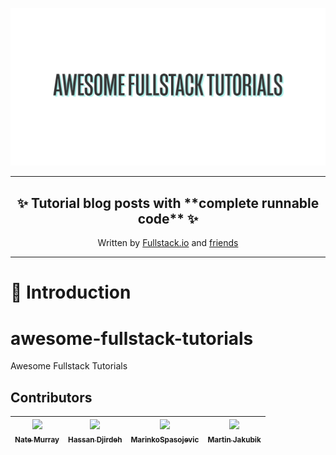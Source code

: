 ![](doc/awesome-fullstack-tutorials-header.png)

<hr />
<h2 align="center">
  ✨ Tutorial blog posts with **complete runnable code** ✨
</h2>
<p align="center">
Written by <a href="https://fullstack.io">Fullstack.io</a> and <a href="#contributors">friends</a>
</p>
<hr />

🚀 Introduction
=================

# awesome-fullstack-tutorials
Awesome Fullstack Tutorials

## Contributors

<!-- ALL-CONTRIBUTORS-LIST:START - Do not remove or modify this section -->
<!-- prettier-ignore -->
| [<img src='https://avatars2.githubusercontent.com/u/4318?v=4' width='140px;'/><br /><sub><b>Nate Murray</b></sub>](https://newline.co) | [<img src='https://avatars2.githubusercontent.com/u/12476938?v=4' width='140px;'/><br /><sub><b>Hassan Djirdeh</b></sub>](http://www.hassandjirdeh.com) | [<img src='https://avatars3.githubusercontent.com/u/36244468?v=4' width='140px;'/><br /><sub><b>MarinkoSpasojevic</b></sub>](https://github.com/MarinkoSpasojevic) | [<img src='https://avatars3.githubusercontent.com/u/4700122?v=4' width='140px;'/><br /><sub><b>Martin Jakubik</b></sub>](https://github.com/chuckeles) |
| :---: | :---: | :---: | :---: |
<!-- ALL-CONTRIBUTORS-LIST:END -->

